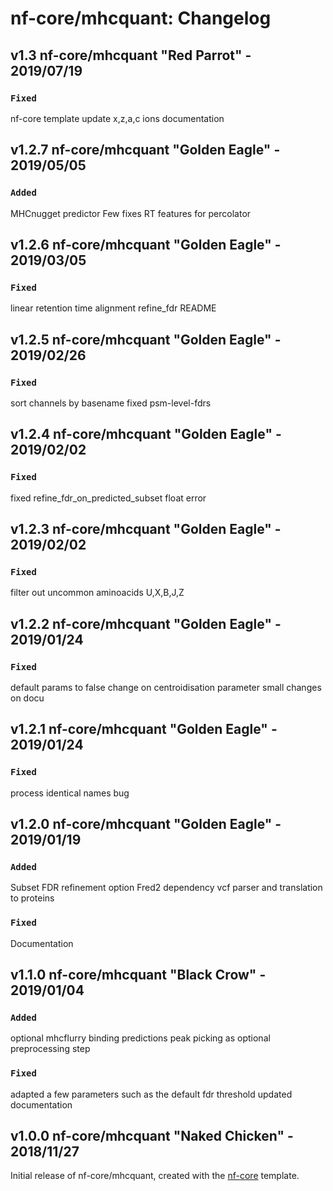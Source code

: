 # nf-core/mhcquant: Changelog

## v1.3 nf-core/mhcquant "Red Parrot" - 2019/07/19

### `Fixed`
nf-core template update
x,z,a,c ions
documentation

## v1.2.7 nf-core/mhcquant "Golden Eagle" - 2019/05/05

### `Added`
MHCnugget predictor
Few fixes
RT features for percolator

## v1.2.6 nf-core/mhcquant "Golden Eagle" - 2019/03/05

### `Fixed`
linear retention time alignment
refine_fdr README

## v1.2.5 nf-core/mhcquant "Golden Eagle" - 2019/02/26

### `Fixed`
sort channels by basename
fixed psm-level-fdrs

## v1.2.4 nf-core/mhcquant "Golden Eagle" - 2019/02/02

### `Fixed`
fixed refine_fdr_on_predicted_subset float error

## v1.2.3 nf-core/mhcquant "Golden Eagle" - 2019/02/02

### `Fixed`
filter out uncommon aminoacids U,X,B,J,Z

## v1.2.2 nf-core/mhcquant "Golden Eagle" - 2019/01/24

### `Fixed`
default params to false
change on centroidisation parameter
small changes on docu

## v1.2.1 nf-core/mhcquant "Golden Eagle" - 2019/01/24

### `Fixed`
process identical names bug

## v1.2.0 nf-core/mhcquant "Golden Eagle" - 2019/01/19

### `Added`
Subset FDR refinement option
Fred2 dependency
vcf parser and translation to proteins

### `Fixed`
Documentation

## v1.1.0 nf-core/mhcquant "Black Crow" - 2019/01/04

### `Added`
optional mhcflurry binding predictions
peak picking as optional preprocessing step

### `Fixed`
adapted a few parameters such as the default fdr threshold
updated documentation

## v1.0.0 nf-core/mhcquant "Naked Chicken" - 2018/11/27
Initial release of nf-core/mhcquant, created with the [nf-core](http://nf-co.re/) template.
